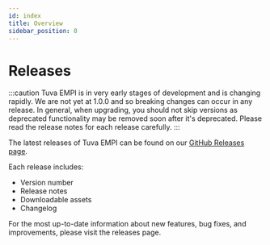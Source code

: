 ```yaml
---
id: index
title: Overview
sidebar_position: 0
---
```


# Releases

:::caution
Tuva EMPI is in very early stages of development and is changing rapidly. We are not yet at 1.0.0 and so breaking changes can occur in any release. In general, when upgrading, you should not skip versions as deprecated functionality may be removed soon after it's deprecated. Please read the release notes for each release carefully.
:::

The latest releases of Tuva EMPI can be found on our [GitHub Releases page](https://github.com/tuva-health/tuva_empi/releases).

Each release includes:

- Version number
- Release notes
- Downloadable assets
- Changelog

For the most up-to-date information about new features, bug fixes, and improvements, please visit the releases page.
